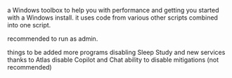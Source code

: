 a Windows toolbox to help you with performance and getting you started with a Windows install. 
it uses code from various other scripts combined into one script. 

recommended to run as admin.

things to be added
more programs
disabling Sleep Study and new services thanks to Atlas
disable Copilot and Chat
ability to disable mitigations (not recommended)